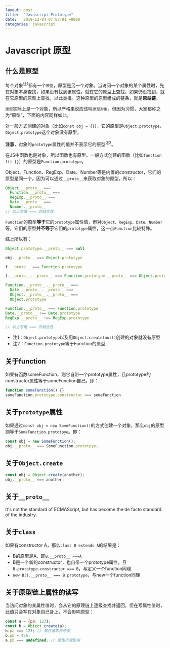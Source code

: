 ```yaml
---
layout: post
title:  "Javascript Prototype"
date:   2019-12-04 07:07:01 +0800
categories: javascript
---
```


# Javascript 原型

## 什么是原型

每个对象<sup>注1</sup>都有一个`原型`，原型是另一个对象。当访问一个对象的某个属性时，先在对象本身查找，如果没有找到该属性，就在它的原型上查找，如果仍没找到，就在它原型的原型上查找，以此类推。这种原型的原型组成的链条，就是**原型链**。

`原型`实际上是一个对象，所以严格来说应该叫`原型对象`。但因为习惯，大家都称之为“原型”，下面的内容同样如此。

对一般方式创建的对象（比如`const obj = {}`），它的原型是`Object.prototype`，`Object.prototype`这个对象没有原型。

**注意**，对象的`prototype`属性的值并不表示它的原型<sup>注2</sup>。

在JS中函数也是对象，所以函数也有原型。一般方式创建的函数（比如`function f() {}`）的原型是`Function.prototype`。

Object、Function、RegExp、Date、Number等是内置的constructor，它们的原型是同一个。因为可以通过`__proto__`来获取对象的原型，所以：

```javascript
Object.__proto__ ===
  Function.__proto__ ===
  RegExp.__proto__ ===
  Date.__proto__ ===
  Number.__proto__
// 以上忽略 === 的结合性
```

`Function`的原型**等于**它的`prototype`属性值，但对`Object、RegExp、Date、Number`等，它们的原型**并不等于**它们的`prototype`属性，这一点`Function`比较特殊。

综上所以有：

```javascript
Object.prototype.__proto__ === null

obj.__proto__ === Object.prototype

f.__proto__ === Function.prototype

f.__proto__.__proto__ === Function.prototype.__proto__ === Object.prototype

Function.__proto__.__proto__ ===
  Date.__proto__.__proto__ ===
  Object.__proto__.__proto__ ===
  Object.prototype

Function.__proto__ === Function.prototype
Date.__proto__ !== Date.prototype
RegExp.__proto__ !== RegExp.prototype

// 以上忽略 === 的结合性
```

* 注1：`Object.prototype`以及用`Object.create(null)`创建的对象就没有原型
* 注2：`Function.prototype`等于Function的原型


## 关于function

如果有函数someFunction，则它自带一个prototype属性，且prototype的constructor属性等于someFunction自己。即：

```javascript
function someFunction() {}
someFunction.prototype.constructor === someFunction
```


## 关于`prototype`属性

如果通过`const obj = new SomeFunction()`的方式创建一个对象，那么`obj`的原型则等于`SomeFunction.prototpye`。即：

```javascript
const obj = new SomeFunction();
obj.__proto__ === SomeFunction.prototpye;
```

## 关于`Object.create`

```javascript
const obj = Object.create(another);
obj.__proto__ === another;
```

## 关于`__proto__`

It's not the standard of ECMAScript, but has become the de facto standard of the industry.

## 关于`class`

如果有constructor A，那么`class B extends A`的结果是：

- B的原型是A，即`B.__proto__ ===A`
- B是一个新的constructor，也自带一个prototype属性，且`B.prototype.constructor === B`，与定义一个function同理
- `new B().__proto__ === B.prototype`，与new一个function同理

## 关于原型链上属性的读写

当访问对象的某属性值时，会从它的原理链上逐级查找并返回。但在写属性值时，此值只会写在对象自己身上，不会影响原型：

```javascript
const a = {pa: 123};
const b = Object.create(a);
b.pa === 123; // 属性值取自原型
b.pb = 456;
a.pb === undefined; // 原型不受影响
```
